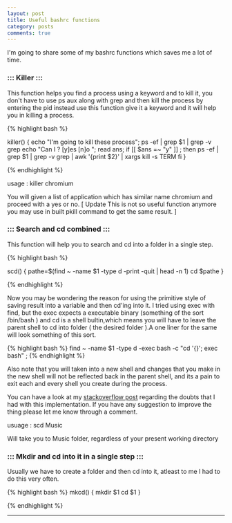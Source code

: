 ```yaml
---
layout: post
title: Useful bashrc functions  
category: posts
comments: true
---
```



I'm going to share some of my bashrc functions which saves me a lot of time.

### ::: Killer ::: 


This function helps you find a process using a keyword and to kill it, you don't have to use ps aux along with grep and then kill the process by entering the pid instead use this function give it a keyword and it will help you in killing a process.

{% highlight bash %}


killer() { 
echo "I'm going to kill these process";
ps -ef | grep $1 | grep -v grep
echo "Can I ? [y]es [n]o ";
read ans;
if [[ $ans =~ "y" ]] ;
then 
    ps -ef | grep  $1  | grep -v grep | awk '{print $2}' | xargs kill -s TERM 
fi 
}


{% endhighlight %}

usage : killer chromium

You will given a list of application which has similar name chromium and proceed with a yes or no.
[ Update  This is not so useful function anymore you may use in built pkill command to get the same result. ]

### ::: Search and cd combined ::: 

This function will help you to search and cd into a folder in a single step.

{% highlight bash %}

scd() {
    pathe=$(find ~ -name $1 -type d -print -quit | head -n 1)
    cd $pathe
}

{% endhighlight %}

Now you may be wondering the reason for using the primitive style of saving result into a variable and then cd'ing into it.
I tried using exec with find, but the exec expects a executable binary (something of the sort /bin/bash ) and cd is a shell bultin,which means you will have to leave the parent shell to cd into folder ( the desired folder ).A one liner for the same will look something of this sort.

{% highlight bash %}
find ~ -name $1 -type d -exec bash -c "cd '{}'; exec bash" \;
{% endhighlight %}

Also note that you will taken into a new shell and changes that you make in the new shell will not be reflected back in the parent shell, and its a pain to exit each and every shell you create during the process.

You can have a look at my [stackoverflow post](http://stackoverflow.com/questions/17248568/a-shell-script-to-find-and-cd-into-a-folder-taking-a-folder-name-as-argument-in) regarding the doubts that I had with this implementation.
If you have any suggestion to improve the thing please let me know through a comment.

usuage : scd Music

Will take you to Music folder, regardless of your present working directory

### ::: Mkdir and cd into it in a single step ::: 

Usually we have to create a folder and then cd into it, atleast to me I had to do this very often.

{% highlight bash %}
mkcd() {
    mkdir $1
    cd $1
}

{% endhighlight %}


---
[jekyll]: https://github.com/mojombo/jekyll
[zh]: http://sudev.github.com
[twitter]: https://twitter.com/sudev

